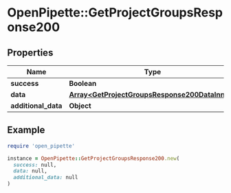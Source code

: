 # OpenPipette::GetProjectGroupsResponse200

## Properties

| Name | Type | Description | Notes |
| ---- | ---- | ----------- | ----- |
| **success** | **Boolean** |  | [optional] |
| **data** | [**Array&lt;GetProjectGroupsResponse200DataInner&gt;**](GetProjectGroupsResponse200DataInner.md) |  | [optional] |
| **additional_data** | **Object** |  | [optional] |

## Example

```ruby
require 'open_pipette'

instance = OpenPipette::GetProjectGroupsResponse200.new(
  success: null,
  data: null,
  additional_data: null
)
```

